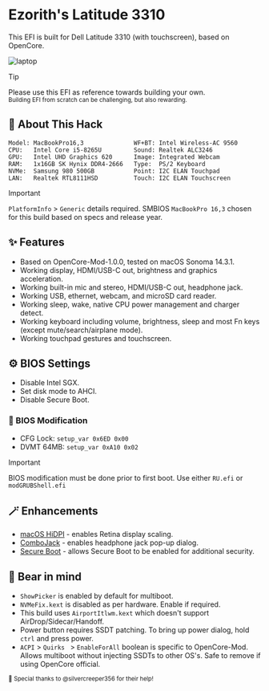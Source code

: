 # Ezorith's Latitude 3310
This EFI is built for Dell Latitude 3310 (with touchscreen), based on OpenCore.

![laptop](https://github.com/ezorith/Latitude-3310/assets/155196263/12e1ef10-b9a3-49bb-bf1d-3975d98c39de)

> [!TIP]
> Please use this EFI as reference towards building your own.</br>
> <sup>Building EFI from scratch can be challenging, but also rewarding.</sup>

## 🛟 About This Hack
    Model: MacBookPro16,3              WF+BT: Intel Wireless-AC 9560  
    CPU:   Intel Core i5-8265U         Sound: Realtek ALC3246        
    GPU:   Intel UHD Graphics 620      Image: Integrated Webcam      
    RAM:   1x16GB SK Hynix DDR4-2666   Type:  PS/2 Keyboard          
    NVMe:  Samsung 980 500GB           Point: I2C ELAN Touchpad      
    LAN:   Realtek RTL8111HSD          Touch: I2C ELAN Touchscreen  

> [!IMPORTANT]
> `PlatformInfo` > `Generic` details required. SMBIOS `MacBookPro 16,3` chosen for this build based on specs and release year.

## ✨ Features
- Based on OpenCore-Mod-1.0.0, tested on macOS Sonoma 14.3.1.
- Working display, HDMI/USB-C out, brightness and graphics acceleration.
- Working built-in mic and stereo, HDMI/USB-C out, headphone jack.
- Working USB, ethernet, webcam, and microSD card reader.
- Working sleep, wake, native CPU power management and charger detect.
- Working keyboard including volume, brightness, sleep and most Fn keys (except mute/search/airplane mode).
- Working touchpad gestures and touchscreen.

## ⚙️ BIOS Settings
- Disable Intel SGX.
- Set disk mode to AHCI.
- Disable Secure Boot.

### 🔧 BIOS Modification
-  CFG Lock: `setup_var 0x6ED 0x00`
-  DVMT 64MB: `setup_var 0xA10 0x02`

> [!IMPORTANT]
> BIOS modification must be done prior to first boot. Use either `RU.efi` or `modGRUBShell.efi`

## 🪄 Enhancements
- [macOS HiDPI](https://github.com/xzhih/one-key-hidpi) - enables Retina display scaling.
- [ComboJack](https://github.com/hackintosh-stuff/ComboJack/tree/master/ComboJack_Installer) - enables headphone jack pop-up dialog.
- [Secure Boot](https://github.com/perez987/OpenCore-and-UEFI-Secure-Boot) - allows Secure Boot to be enabled for additional security.

## 🐻 Bear in mind
- `ShowPicker` is enabled by default for multiboot.
- `NVMeFix.kext` is disabled as per hardware. Enable if required.
- This build uses `AirportItlwm.kext` which doesn't support AirDrop/Sidecar/Handoff.
- Power button requires SSDT patching. To bring up power dialog, hold `ctrl` and press power.
- `ACPI` > `Quirks ` > `EnableForAll` boolean is specific to OpenCore-Mod. Allows multiboot without injecting SSDTs to other OS's. Safe to remove if using OpenCore official.

<sub>🌟 Special thanks to @silvercreeper356 for their help!</sub>
